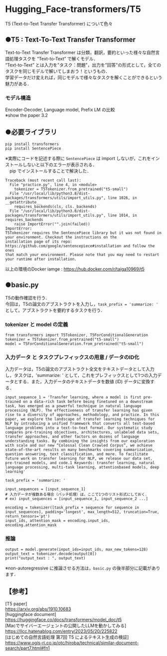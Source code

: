 # Hugging_Face-transformers/T5
T5 (Text-to-Text Transfer Transformer) について色々

## ●T5 : Text-To-Text Transfer Transformer
Text-to-Text Transfer Transformer は分類，翻訳，要約といった様々な自然言語処理タスクを “Text-to-Text” で解くモデル．<br>
“Text-to-Text” とは入力を"タスク：問題"，出力を"回答"の形式として，全てのタスクを同じモデルで解いてしまおう！というもの．<br>
学習データだけ変えれば，同じモデルで様々なタスクを解くことができるという魅力がある．

### モデル構造
Encoder-Decoder, Language model, Prefix LM の比較<br>
※show the paper 3.2

## ●必要ライブラリ
```
pip install transformers
pip install SentencePiece
```
※実際にコードを記述する際に ```SentencePiece``` は import しないが，これをインストールしないと以下のエラーが表示される．<br>
　pip でインストールすることで解決した．
```
Traceback (most recent call last):
  File "practice.py", line 4, in <module>
    tokenizer = T5Tokenizer.from_pretrained("t5-small")
  File "/usr/local/lib/python3.8/dist-packages/transformers/utils/import_utils.py", line 1026, in __getattribute__
    requires_backends(cls, cls._backends)
  File "/usr/local/lib/python3.8/dist-packages/transformers/utils/import_utils.py", line 1014, in requires_backends
    raise ImportError("".join(failed))
ImportError: 
T5Tokenizer requires the SentencePiece library but it was not found in your environment. Checkout the instructions on the
installation page of its repo: https://github.com/google/sentencepiece#installation and follow the ones
that match your environment. Please note that you may need to restart your runtime after installation.
```
以上の環境のDocker iamge : https://hub.docker.com/r/taiga10969/t5<br>


## ●basic.py
T5の動作確認を行う．<br>
今回は，T5の論文のアブストラクトを入力し，```task_prefix = 'summarize: '``` として，アブストラクトを要約するタスクを行う．<br>
### tokenizer と model の定義
```
from transformers import T5Tokenizer, T5ForConditionalGeneration
tokenizer = T5Tokenizer.from_pretrained("t5-small")
model = T5ForConditionalGeneration.from_pretrained("t5-small")
```
### 入力データ と タスクプレフィックスの用意 / データのID化
入力データは，T5の論文のアブストラクト全文をテキストデータとして入力し，タスクは，'summarize: ' として，これをプレフィックスとして1つの入力データとする．また，入力データのテキストデータを数値 (ID) データに変換する．
```
input_sequence_1 = 'Transfer learning, where a model is first pre-trained on a data-rich task before being finetuned on a downstream task, has emerged as a powerful technique in natural language processing (NLP). The effectiveness of transfer learning has given rise to a diversity of approaches, methodology, and practice. In this paper, we explore the landscape of transfer learning techniques for NLP by introducing a unified framework that converts all text-based language problems into a text-to-text format. Our systematic study compares pre-training objectives, architectures, unlabeled data sets, transfer approaches, and other factors on dozens of language understanding tasks. By combining the insights from our exploration with scale and our new “Colossal Clean Crawled Corpus”, we achieve state-of-the-art results on many benchmarks covering summarization, question answering, text classification, and more. To facilitate future work on transfer learning for NLP, we release our data set, pre-trained models, and code.1 Keywords: transfer learning, natural language processing, multi-task learning, attentionbased models, deep learning'

task_prefix = 'summarize: '

input_sequences = [input_sequence_1]
# 入力データが複数ある場合（バッチ処理）は，ここで1つのリスト形式にしておく．
# ex) input_sequences = [input_sequence_1, input_sequence_2 ...]

encoding = tokenizer([task_prefix + sequence for sequence in input_sequences], padding='longest', max_length=512, truncation=True, return_tensors='pt')
input_ids, attention_mask = encoding.input_ids, encoding.attention_mask
```
### 推論
```
output = model.generate(input_ids=input_ids, max_new_tokens=128)
output_text = tokenizer.decode(output[0])
print("output_text : ", output_text)
```
※non-autoregressive に推論させる方法は，```basic.py``` の後半部分に記載があります．


## 【参考】<br>
[T5 paper]<br>
https://arxiv.org/abs/1910.10683<br>
[huggingface document]<br>
https://huggingface.co/docs/transformers/model_doc/t5<br>
[Macでサイバーエージェントの公開したLLMを動かしてみる]<br>
https://llcc.hatenablog.com/entry/2023/05/20/225822<br>
[はじめての自然言語処理 第7回 T5 によるテキスト生成の検証]<br>
https://www.ogis-ri.co.jp/otc/hiroba/technical/similar-document-search/part7.html#fn1
